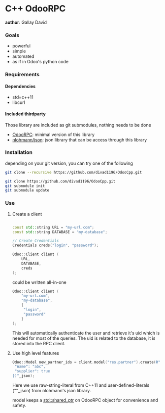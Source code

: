 # C++ OdooRPC

**author**: Gallay David

### Goals

* powerful
* simple
* automated
* as if in Odoo's python code

### Requirements
#### Dependencies
* std=c++11
* libcurl

#### Included thirdparty
Those library are included as git submodules, nothing needs to be done
* [OdooRPC](https://github.com/divad1196/OdooRPC): minimal version of this library
* [nlohmann/json](https://github.com/nlohmann/json/tree/master): json library that can be access through this library

### Installation

depending on your git version, you can try one of the following

```bash
git clone --recursive https://github.com/divad1196/OdooCpp.git
```

```bash
git clone https://github.com/divad1196/OdooCpp.git
git submodule init
git submodule update
```



### Use

1. Create a client

   ```c++

   const std::string URL = "my-url.com";
   const std::string DATABASE = "my-database";

   // Create Credentials
   Credentials creds("login", "password");

   Odoo::Client client (
       URL,
       DATABASE,
       creds
   );
   ```

   could be written all-in-one

   ```c++
   Odoo::Client client (
       "my-url.com",
       "my-database",
       {
       	"login",
       	"password"
       }
   );
   ```

   This will automatically authenticate the user and retrieve it's uid which is needed for most of the queries.
   The uid is related to the database, it is stored into the RPC client.
   
2. Use high level features

   ```c++
   Odoo::Model new_partner_ids = client.model("res.partner").create(R"({
   	"name": "abc",
   	"supplier": true
   })"_json);
   ```

   Here we use raw-string-literal from C++11 and user-defined-literals (""_json) from nlohmann's json library.

   model keeps a [std::shared_ptr](https://fr.cppreference.com/w/cpp/memory/shared_ptr) on OdooRPC object for convenience and safety.
